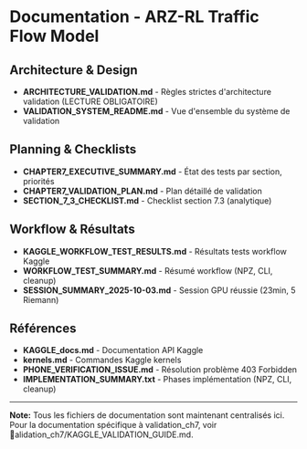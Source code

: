 ﻿# Documentation - ARZ-RL Traffic Flow Model

##  Architecture & Design

- **ARCHITECTURE_VALIDATION.md** - Règles strictes d'architecture validation (LECTURE OBLIGATOIRE)
- **VALIDATION_SYSTEM_README.md** - Vue d'ensemble du système de validation

##  Planning & Checklists

- **CHAPTER7_EXECUTIVE_SUMMARY.md** - État des tests par section, priorités
- **CHAPTER7_VALIDATION_PLAN.md** - Plan détaillé de validation
- **SECTION_7_3_CHECKLIST.md** - Checklist section 7.3 (analytique)

##  Workflow & Résultats

- **KAGGLE_WORKFLOW_TEST_RESULTS.md** - Résultats tests workflow Kaggle
- **WORKFLOW_TEST_SUMMARY.md** - Résumé workflow (NPZ, CLI, cleanup)
- **SESSION_SUMMARY_2025-10-03.md** - Session GPU réussie (23min, 5 Riemann)

##  Références

- **KAGGLE_docs.md** - Documentation API Kaggle
- **kernels.md** - Commandes Kaggle kernels
- **PHONE_VERIFICATION_ISSUE.md** - Résolution problème 403 Forbidden
- **IMPLEMENTATION_SUMMARY.txt** - Phases implémentation (NPZ, CLI, cleanup)

---

**Note:** Tous les fichiers de documentation sont maintenant centralisés ici.  
Pour la documentation spécifique à validation_ch7, voir alidation_ch7/KAGGLE_VALIDATION_GUIDE.md.

